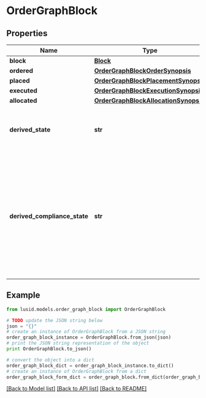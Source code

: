 # OrderGraphBlock


## Properties
Name | Type | Description | Notes
------------ | ------------- | ------------- | -------------
**block** | [**Block**](Block.md) |  | 
**ordered** | [**OrderGraphBlockOrderSynopsis**](OrderGraphBlockOrderSynopsis.md) |  | 
**placed** | [**OrderGraphBlockPlacementSynopsis**](OrderGraphBlockPlacementSynopsis.md) |  | 
**executed** | [**OrderGraphBlockExecutionSynopsis**](OrderGraphBlockExecutionSynopsis.md) |  | 
**allocated** | [**OrderGraphBlockAllocationSynopsis**](OrderGraphBlockAllocationSynopsis.md) |  | 
**derived_state** | **str** | A simple description of the overall state of a block. | 
**derived_compliance_state** | **str** | The overall compliance state of a block, derived from the block&#39;s orders. Possible values are &#39;Pending&#39;, &#39;Failed&#39;, &#39;Manually approved&#39; and &#39;Passed&#39;. | 

## Example

```python
from lusid.models.order_graph_block import OrderGraphBlock

# TODO update the JSON string below
json = "{}"
# create an instance of OrderGraphBlock from a JSON string
order_graph_block_instance = OrderGraphBlock.from_json(json)
# print the JSON string representation of the object
print OrderGraphBlock.to_json()

# convert the object into a dict
order_graph_block_dict = order_graph_block_instance.to_dict()
# create an instance of OrderGraphBlock from a dict
order_graph_block_form_dict = order_graph_block.from_dict(order_graph_block_dict)
```
[[Back to Model list]](../README.md#documentation-for-models) [[Back to API list]](../README.md#documentation-for-api-endpoints) [[Back to README]](../README.md)


